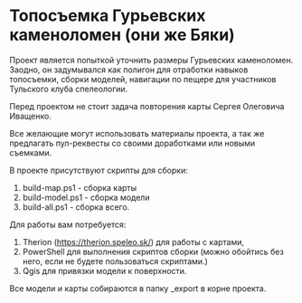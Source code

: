 # Топосъемка Гурьевских каменоломен (они же Бяки) 

Проект является попыткой уточнить размеры Гурьевских каменоломен. 
Заодно, он задумывался как полигон для отработки навыков топосъемки, сборки моделей, навигации по пещере для участников Тульского клуба спелеологии. 

Перед проектом не стоит задача повторения карты Сергея Олеговича Иващенко. 

Все желающие могут использовать материалы проекта, а так же предлагать пул-реквесты со своими доработками или новыми съемками. 

В проекте присутствуют скрипты для сборки:
1) build-map.ps1 - сборка карты
2) build-model.ps1 - сборка модели
3) build-all.ps1 - сборка всего. 

Для работы вам потребуется:
1) Therion (https://therion.speleo.sk/) для работы с картами,
2) PowerShell для выполнения скриптов сборки (можно обойтись без него, если не будете пользоваться скриптами.)
3) Qgis для привязки модели к поверхности. 

Все модели и карты собираются в папку _export в корне проекта.
